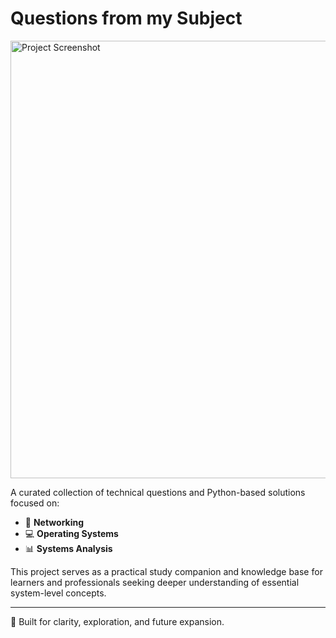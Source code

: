 # Questions from my Subject

<img src="https://github.com/user-attachments/assets/c800aba4-8553-4404-af83-1d7b84b9c3f4" alt="Project Screenshot" width="700" />
<br>

A curated collection of technical questions and Python-based solutions focused on:

- 🧠 **Networking**
- 💻 **Operating Systems**
- 📊 **Systems Analysis**

This project serves as a practical study companion and knowledge base for learners and professionals seeking deeper understanding of essential system-level concepts.

---

🎯 Built for clarity, exploration, and future expansion.
